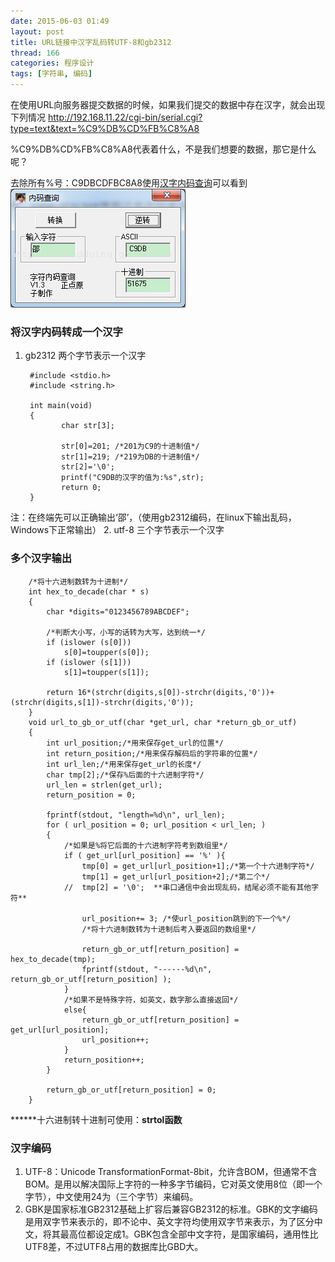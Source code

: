 ```yaml
---
date: 2015-06-03 01:49
layout: post
title: URL链接中汉字乱码转UTF-8和gb2312
thread: 166
categories: 程序设计
tags: [字符串, 编码]
---
```


在使用URL向服务器提交数据的时候，如果我们提交的数据中存在汉字，就会出现下列情况
http://192.168.11.22/cgi-bin/serial.cgi?type=text&text=%C9%DB%CD%FB%C8%A8

%C9%DB%CD%FB%C8%A8代表着什么，不是我们想要的数据，那它是什么呢？

去除所有%号：C9DBCDFBC8A8使用[汉字内码查询](/src/汉字内码查询.exe)可以看到
![hanzi](/images/汉字内码.png)
<!---more--->
### 将汉字内码转成一个汉字
1. gb2312
    两个字节表示一个汉字

        #include <stdio.h>
        #include <string.h>

        int main(void)
        {
               char str[3];

               str[0]=201; /*201为C9的十进制值*/
               str[1]=219; /*219为DB的十进制值*/
               str[2]='\0';
               printf("C9DB的汉字的值为:%s",str);
               return 0;
        }
注：在终端先可以正确输出‘邵’，（使用gb2312编码，在linux下输出乱码，Windows下正常输出）
2. utf-8
    三个字节表示一个汉字
### 多个汉字输出

        /*将十六进制数转为十进制*/
        int hex_to_decade(char * s)
        {
            char *digits="0123456789ABCDEF";

            /*判断大小写，小写的话转为大写，达到统一*/
            if (islower (s[0]))
                s[0]=toupper(s[0]);
            if (islower (s[1]))
                s[1]=toupper(s[1]);

            return 16*(strchr(digits,s[0])-strchr(digits,'0'))+(strchr(digits,s[1])-strchr(digits,'0'));
        }
        void url_to_gb_or_utf(char *get_url, char *return_gb_or_utf)
        {
            int url_position;/*用来保存get_url的位置*/
            int return_position;/*用来保存解码后的字符串的位置*/
            int url_len;/*用来保存get_url的长度*/
            char tmp[2];/*保存%后面的十六进制字符*/
            url_len = strlen(get_url);
            return_position = 0;

            fprintf(stdout, "length=%d\n", url_len);
            for ( url_position = 0; url_position < url_len; )
            {
                /*如果是%将它后面的十六进制字符考到数组里*/
                if ( get_url[url_position] == '%' ){
                    tmp[0] = get_url[url_position+1];/*第一个十六进制字符*/
                    tmp[1] = get_url[url_position+2];/*第二个*/
                //  tmp[2] = '\0';  **串口通信中会出现乱码，结尾必须不能有其他字符**

                    url_position+= 3; /*使url_position跳到的下一个%*/
                    /*将十六进制数转为十进制后考入要返回的数组里*/

                    return_gb_or_utf[return_position] = hex_to_decade(tmp);
                    fprintf(stdout, "------%d\n", return_gb_or_utf[return_position] );
                }
                /*如果不是特殊字符，如英文，数字那么直接返回*/
                else{
                    return_gb_or_utf[return_position] = get_url[url_position];
                    url_position++;
                }
                return_position++;
            }

            return_gb_or_utf[return_position] = 0;
        }

******十六进制转十进制可使用：**strtol函数**

### 汉字编码
1. UTF-8：Unicode TransformationFormat-8bit，允许含BOM，但通常不含BOM。是用以解决国际上字符的一种多字节编码，它对英文使用8位（即一个字节），中文使用24为（三个字节）来编码。
2. GBK是国家标准GB2312基础上扩容后兼容GB2312的标准。GBK的文字编码是用双字节来表示的，即不论中、英文字符均使用双字节来表示，为了区分中文，将其最高位都设定成1。GBK包含全部中文字符，是国家编码，通用性比UTF8差，不过UTF8占用的数据库比GBD大。
